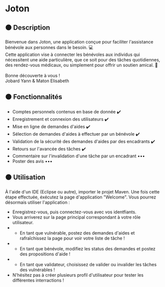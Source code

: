 # Joton 

## 🟠 Description 

Bienvenue dans Joton, une application conçue pour faciliter l'assistance bénévole aux personnes dans le besoin. 💻 <br>
Cette application vise à connecter les bénévoles aux individus qui nécessitent une aide particulière, que ce soit pour des tâches quotidiennes, des rendez-vous médicaux, ou simplement pour offrir un soutien amical. 🤝 <br>
<br>
Bonne découverte à vous ! <br>
Jobard Yann & Maton Elisabeth

## 🟠 Fonctionnalités 

- Comptes personnels contenus en base de donnée ✔️
- Enregistrement et connexion des utilisateurs ✔️
- Mise en ligne de demandes d'aides ✔️
- Sélection de demandes d'aides à effectuer par un bénévole ✔️
- Validation de la sécurité des demandes d'aides par des encadrants ✔️
- Retours sur l'avancée des tâches ✔️
- Commentaire sur l'invalidation d'une tâche par un encadrant •••
- Poster des avis •••

## 🟠 Utilisation  

À l'aide d'un IDE (Eclipse ou autre), importer le projet Maven.
Une fois cette étape effectuée, éxécutez la page d'application "Welcome".
Vous pourrez désormais utiliser l'application : 
- Enregistrez-vous, puis connectez-vous avec vos identfiants.
- Vous arriverez sur la page principal correspondant à votre rôle utilisateur.
- - En tant que vulnérable, postez des demandes d'aides et rafraîchissez la page pour voir votre liste de tâche !
- - En tant que bénévole, modifiez les status des demandes et postez des propositions d'aide ! 
- - En tant que validateur, choisissez de valider ou invalider les tâches des vulnérables !
- N'hésitez pas à créer plusieurs profil d'utilisateur pour tester les différentes interractions !
